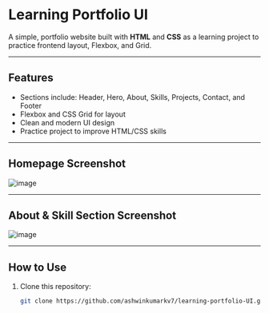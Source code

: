 # Learning Portfolio UI

A simple, portfolio website built with **HTML** and **CSS** as a learning project to practice frontend layout, Flexbox, and Grid.

---

## Features

- Sections include: Header, Hero, About, Skills, Projects, Contact, and Footer
- Flexbox and CSS Grid for layout
- Clean and modern UI design
- Practice project to improve HTML/CSS skills

---

## Homepage Screenshot

![image](https://github.com/user-attachments/assets/d6ad4b62-d684-4e15-9358-c54a2ea9da00)

---

## About & Skill Section Screenshot

![image](https://github.com/user-attachments/assets/828c28e7-5a2e-47ba-b16c-cdc28eb6ddda)

---
## How to Use

1. Clone this repository:
   ```bash
   git clone https://github.com/ashwinkumarkv7/learning-portfolio-UI.git
